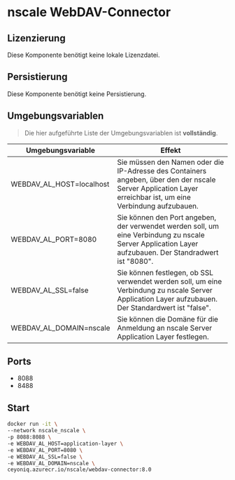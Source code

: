 # nscale WebDAV-Connector

## Lizenzierung

Diese Komponente benötigt keine lokale Lizenzdatei.

## Persistierung

Diese Komponente benötigt keine Persistierung.

## Umgebungsvariablen

>Die hier aufgeführte Liste der Umgebungsvariablen ist **vollständig**.

|Umgebungsvariable | Effekt |
|----|---|
|WEBDAV_AL_HOST=localhost |Sie müssen den Namen oder die IP-Adresse des Containers angeben, über den der nscale Server Application Layer erreichbar ist, um eine Verbindung aufzubauen.|
|WEBDAV_AL_PORT=8080|Sie können den Port angeben, der verwendet werden soll, um eine Verbindung zu nscale Server Application Layer aufzubauen. Der Standradwert ist "8080".|
|WEBDAV_AL_SSL=false|Sie können festlegen, ob SSL verwendet werden soll, um eine Verbindung zu nscale Server Application Layer aufzubauen. Der Standardwert ist "false".|
|WEBDAV_AL_DOMAIN=nscale|Sie können die Domäne für die Anmeldung an nscale Server Application Layer festlegen.|

## Ports

- 8088
- 8488

## Start

```bash
docker run -it \
--network nscale_nscale \
-p 8088:8088 \
-e WEBDAV_AL_HOST=application-layer \
-e WEBDAV_AL_PORT=8080 \
-e WEBDAV_AL_SSL=false \
-e WEBDAV_AL_DOMAIN=nscale \
ceyoniq.azurecr.io/nscale/webdav-connector:8.0
```
